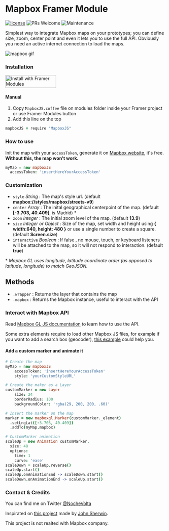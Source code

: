 # Mapbox Framer Module
[![license](https://img.shields.io/github/license/bpxl-labs/RemoteLayer.svg)](https://opensource.org/licenses/MIT)
![PRs Welcome](https://img.shields.io/badge/PRs-welcome-brightgreen.svg)
![Maintenance](https://img.shields.io/maintenance/yes/2018.svg)

Simplest way to integrate Mapbox maps on your prototypes; you can define size, zoom, center point and even it lets you to use the full API. Obviously you need an active internet connection to load the maps.

![mapbox gif](/mapboxjs.gif?raw=true)

### Installation
<a href='https://open.framermodules.com/Mapbox%20JS'>
  <img alt='Install with Framer Modules'
  src='https://www.framermodules.com/assets/badge@2x.png' width='160' height='40' />
</a>

#### Manual
1. Copy `MapboxJS.coffee` file on modules folder inside your Framer project or use Framer Modules button
2. Add this line on the top 
```coffeescript
mapboxJS = require "MapboxJS"
```

### How to use
Init the map with your `accessToken`, generate it on [Mapbox website](https://www.mapbox.com/help/define-access-token/), it's free. **Without this, the map won't work.**  
```coffeescript
myMap = new mapboxJS
  accessToken: 'insertHereYourAccessToken'
```
### Customization
* `style` _String_ : The map's style url. (default **mapbox://styles/mapbox/streets-v9**)
* `center` _Array_ : The inital geographical centerpoint of the map. (default **[-3.703, 40.409]**, is Madrid) \*
* `zoom` _Integer_ : The initial zoom level of the map. (default **13.9**)
* `size` _Integer or Object_ : Size of the map, set width and height using **{ width:640, height: 480 }** or use a single number to create a square. (default **Screen.size**)
* `interactive` _Boolean_ : If  false , no mouse, touch, or keyboard listeners will be attached to the map, so it will not respond to interaction. (default **true**)

\* _Mapbox GL uses longitude, latitude coordinate order (as opposed to latitude, longitude) to match GeoJSON._

## Methods

- `.wrapper` : Returns the layer that contains the map
- `.mapbox` : Returns the Mapbox instance, useful to interact with the API

### Interact with Mapbox API
Read [Mapbox GL JS documentation](https://www.mapbox.com/mapbox-gl-js/api/ ) to learn how to use the API.

Some extra elements require to load other Mapbox JS files, for example if you want to add a search box (geocoder), [this example](https://www.mapbox.com/mapbox-gl-js/example/mapbox-gl-geocoder/) could help you.

#### Add a custom marker and animate it
```coffeescript
# Create the map
myMap = new mapboxJS
    accessToken: 'insertHereYourAccessToken'
    style: 'yourCustomStyleURL'

# Create the maker as a Layer
customMarker = new Layer
    size: 24
    borderRadius: 100
    backgroundColor: 'rgba(29, 200, 200, .60)'

# Insert the marker on the map
marker = new mapboxgl.Marker(customMarker._element) 
  .setLngLat([-3.703, 40.409])
  .addTo(myMap.mapbox)

# CustomMarker animation
scaleUp = new Animation customMarker,
  size: 48
  options:
    time: 1
    curve: 'ease'
scaleDown = scaleUp.reverse()
scaleUp.start()
scaleUp.onAnimationEnd -> scaleDown.start()
scaleDown.onAnimationEnd -> scaleUp.start()
```
### Contact & Credits
You can find me on Twitter [@NocheVolta](https://twitter.com/nochevolta)

Inspirated on [this project](https://github.com/johnmpsherwin/Mapbox-Framer) made by [John Sherwin](https://twitter.com/johnmpsherwin).

This project is not realted with Mapbox company.
